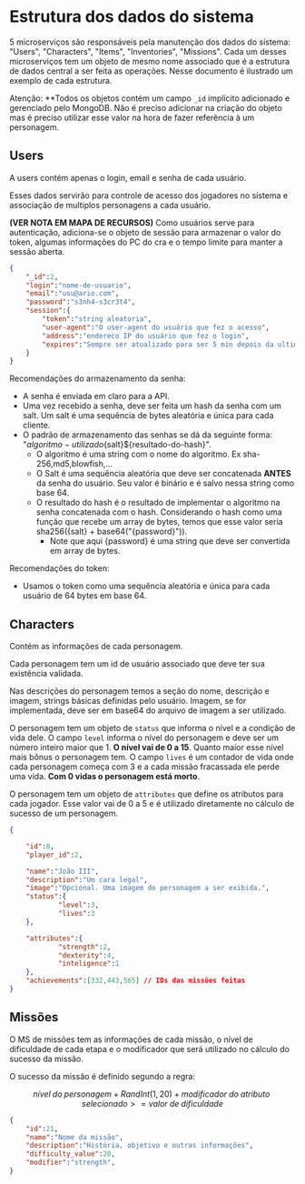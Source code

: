 # Estrutura dos dados do sistema

5 microserviços são responsáveis pela manutenção dos dados do sistema: "Users", "Characters", "Items", "Inventories", "Missions". Cada um desses microserviços tem um objeto de mesmo nome associado que é a estrutura de dados central a ser feita as operações. Nesse documento é ilustrado um exemplo de cada estrutura.

Atenção: **Todos os objetos contém um campo `_id` implícito adicionado e gerenciado pelo MongoDB. Não é preciso adicionar na criação do objeto mas é preciso utilizar esse valor na hora de fazer referência à um personagem. 

## Users

A users contém apenas o login, email e senha de cada usuário. 

Esses dados servirão para controle de acesso dos jogadores no sistema e associação de multiplos personagens a cada usuário.

**(VER NOTA EM MAPA DE RECURSOS)** Como usuários serve para autenticação, adiciona-se o objeto de sessão para armazenar o valor do token, algumas informações do PC do cra e o tempo limite para manter a sessão aberta.

```json
{
    "_id":2,
    "login":"nome-de-usuario",
    "email":"usu@ario.com",
    "password":"s3nh4-s3cr3t4",
    "session":{
        "token":"string aleatoria",
        "user-agent":"O user-agent do usuário que fez o acesso",
        "address":"endereco IP do usuário que fez o login",
        "expires":"Sempre ser atualizado para ser 5 min depois da ultima requisição de validação da sessão"
    }
}
```

Recomendações do armazenamento da senha:
* A senha é enviada em claro para a API.
* Uma vez recebido a senha, deve ser feita um hash da senha com um salt. Um salt é uma sequência de bytes aleatória e única para cada cliente. 
* O padrão de armazenamento das senhas se dá da seguinte forma: "${algoritmo-utilizado}${salt}${resultado-do-hash}".
    * O algoritmo é uma string com o nome do algoritmo. Ex sha-256,md5,blowfish,...
    * O Salt é uma sequência aleatória que deve ser concatenada **ANTES** da senha do usuário. Seu valor é binário e é salvo nessa string como base 64.
    * O resultado do hash é o resultado de implementar o algoritmo na senha concatenada com o hash. Considerando o hash como uma função que recebe um array de bytes, temos que esse valor seria sha256({salt} + base64("{password}")). 
        * Note que aqui {password} é uma string que deve ser convertida em array de bytes.

Recomendações do token:
* Usamos o token como uma sequência aleatória e única para cada usuário de 64 bytes em base 64.

## Characters

Contém as informações de cada personagem. 

Cada personagem tem um id de usuário associado que deve ter sua existência validada. 

Nas descrições do personagem temos a seção do nome, descrição e imagem, strings básicas definidas pelo usuário. Imagem, se for implementada, deve ser em base64 do arquivo de imagem a ser utilizado. 

O personagem tem um objeto de `status` que informa o nível e a condição de vida dele. O campo `level` informa o nível do personagem e deve ser um número inteiro maior que 1. **O nível vai de 0 a 15**. Quanto maior esse nível mais bônus o personagem tem. O campo `lives` é um contador de vida onde cada personagem começa com 3 e a cada missão fracassada ele perde uma vida. **Com 0 vidas o personagem está morto**.

O personagem tem um objeto de `attributes` que define os atributos para cada jogador. Esse valor vai de 0 a 5 e é utilizado diretamente no cálculo de sucesso de um personagem. 


```json
{

    "id":8,
    "player_id":2,

    "name":"João III",
    "description":"Um cara legal",
    "image":"Opcional. Uma imagem do personagem a ser exibida.",
    "status":{
            "level":3,
            "lives":3
    },

    "attributes":{ 
            "strength":2,
            "dexterity":4,
            "inteligence":1
    },
	"achievements":[332,443,565] // IDs das missões feitas
}

```

## Missões 

O MS de missões tem as informações de cada missão, o nível de dificuldade de cada etapa e o modificador que será utilizado no cálculo do sucesso da missão. 

O sucesso da missão é definido segundo a regra:

$$nível\; do\; personagem + RandInt(1,20) + modificador\; do\; atributo\; selecionado >= valor\; de\; dificuldade$$


```json
{
    "id":21,
    "name":"Nome da missão",
    "description":"História, objetivo e outras informações",
    "difficulty_value":20,
    "modifier":"strength",
}
```

